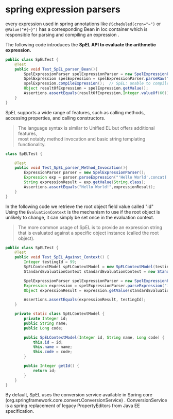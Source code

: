 # spring expression parsers
every expression used in spring annotations like `@Scheduled(cron="~")` or `@Value("#{~}")`
has a corresponding Bean in Ioc container which is responsible for parsing and compiling an expression .

The following code introduces the **SpEL API to evaluate the arithmetic expression.**

```java
public class SpELTest {
    @Test
    public void Test_SpEL_parser_Bean(){
        SpelExpressionParser spelExpressionParser = new SpelExpressionParser();
        SpelExpression spelExpression = spelExpressionParser.parseRaw("5*12");
        spelExpression.compileExpression();  // SpEL: unable to compile (5 * 12)
        Object resultOfExpression = spelExpression.getValue();
        Assertions.assertEquals(resultOfExpression,Integer.valueOf(60));
    }
}
```
SpEL supports a wide range of features, such as calling methods, accessing properties, and calling constructors.
> The language syntax is similar to Unified EL but offers additional features,   
> most notably method invocation and basic string templating functionality.
```Java
class SpELTest {

    @Test
    public void Test_SpEL_parser_Method_Invocation(){
        ExpressionParser parser = new SpelExpressionParser();
        Expression exp = parser.parseExpression("'Hello World'.concat('!')");
        String expressionResult = exp.getValue(String.class);
        Assertions.assertEquals("Hello World!",expressionResult);
    }
}
```
In the following code we retrieve the root object field value called "id"   
Using the `EvaluationContext` is the mechanism to use if the root object is unlikely to change, it can simply be set once in the evaluation context.
>The more common usage of SpEL is to provide an expression string that is evaluated against a specific object instance (called the root object).
```java
public class SpELTest {
    @Test
    public void Test_SpEL_Against_Context() {
        Integer testingId = 99;
        SpELContextModel spELContextModel = new SpELContextModel(testingId, "Sadeq Safdari", null); // context model field may be public or has a getter to work
        StandardEvaluationContext standardEvaluationContext = new StandardEvaluationContext(spELContextModel);

        SpelExpressionParser spelExpressionParser = new SpelExpressionParser();
        Expression expression = spelExpressionParser.parseExpression("id");
        Object expressionResult = expression.getValue(standardEvaluationContext);

        Assertions.assertEquals(expressionResult, testingId);
    }

    private static class SpELContextModel {
        private Integer id;
        public String name;
        public Long code;

        public SpELContextModel(Integer id, String name, Long code) {
            this.id = id;
            this.name = name;
            this.code = code;
        }

        public Integer getId() {
            return id;
        }
    }
}
```
By default, SpEL uses the conversion service available in Spring core (org.springframework.core.convert.ConversionService) .
ConversionService is a spring replacement of legacy PropertyEditors from Java EE specification.

